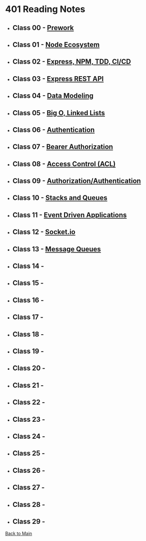 # 401 Reading Notes

* ## Class 00 - [Prework](Class-00-prework.md)

* ## Class 01 - [Node Ecosystem](Class-01.md)

* ## Class 02 - [Express, NPM, TDD, CI/CD](Class-02.md)

* ## Class 03 - [Express REST API](Class-03.md)

* ## Class 04 - [Data Modeling](Class-04.md)

* ## Class 05 - [Big O, Linked Lists](Class-05.md)

* ## Class 06 - [Authentication](Class-06.md)

* ## Class 07 - [Bearer Authorization](Class-07.md)

* ## Class 08 - [Access Control (ACL)](Class-08.md)

* ## Class 09 - [Authorization/Authentication](Class-09.md)

* ## Class 10 - [Stacks and Queues](Class-10.md)

* ## Class 11 - [Event Driven Applications](Class-11.md)

* ## Class 12 - [Socket.io](Class-12.md)

* ## Class 13 - [Message Queues](Class-13.md)

* ## Class 14 - [](Class-14.md)

* ## Class 15 - [](Class-15.md)

* ## Class 16 - [](Class-16.md)

* ## Class 17 - [](Class-17.md)

* ## Class 18 - [](Class-18.md)

* ## Class 19 - [](Class-19.md)

* ## Class 20 - [](Class-20.md)

* ## Class 21 - [](Class-21.md)

* ## Class 22 - [](Class-22.md)

* ## Class 23 - [](Class-23.md)

* ## Class 24 - [](Class-24.md)

* ## Class 25 - [](Class-25.md)

* ## Class 26 - [](Class-26.md)

* ## Class 27 - [](Class-27.md)

* ## Class 28 - [](Class-28.md)

* ## Class 29 - [](Class-29.md)

[Back to Main](/reading-notes)
